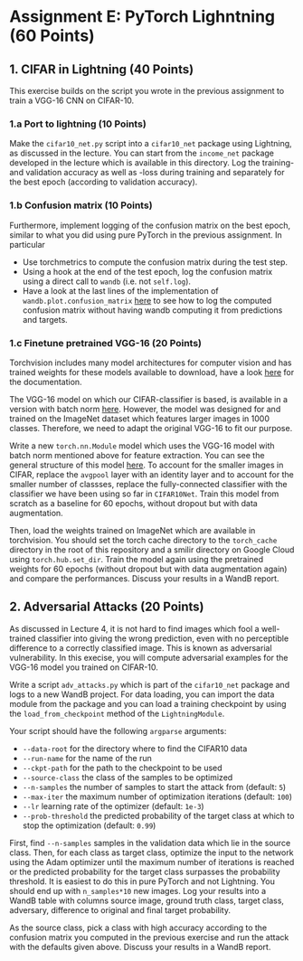 # Assignment E: PyTorch Lighntning (60 Points)

## 1. CIFAR in Lightning (40 Points)
This exercise builds on the script you wrote in the previous assignment to train a VGG-16 CNN on CIFAR-10.

### 1.a Port to lightning (10 Points)
Make the `cifar10_net.py` script into a `cifar10_net` package using Lightning, as discussed in the lecture. You can start from the `income_net` package developed in the lecture which is available in this directory. Log the training- and validation accuracy as well as -loss during training and separately for the best epoch (according to validation accuracy).

### 1.b Confusion matrix (10 Points) 
Furthermore, implement logging of the confusion matrix on the best epoch, similar to what you did using pure PyTorch in the previous assignment. In particular
- Use torchmetrics to compute the confusion matrix during the test step.
- Using a hook at the end of the test epoch, log the confusion matrix using a direct call to `wandb` (i.e. not `self.log`).
- Have a look at the last lines of the implementation of `wandb.plot.confusion_matrix` [here](https://github.com/wandb/wandb/blob/6a211b19f02ee7c6b87b82eafd5789c4ba3739ec/wandb/plot/confusion_matrix.py#L82) to see how to log the computed confusion matrix without having wandb computing it from predictions and targets.

### 1.c Finetune pretrained VGG-16 (20 Points)
Torchvision includes many model architectures for computer vision and has trained weights for these models available to download, have a look [here](https://pytorch.org/vision/0.14/models.html) for the documentation.

The VGG-16 model on which our CIFAR-classifier is based, is available in a version with batch norm [here](https://pytorch.org/vision/0.14/models/generated/torchvision.models.vgg16_bn.html). However, the model was designed for and trained on the ImageNet dataset which features larger images in 1000 classes. Therefore, we need to adapt the original VGG-16 to fit our purpose.

Write a new `torch.nn.Module` model which uses the VGG-16 model with batch norm mentioned above for feature extraction. You can see the general structure of this model [here](https://github.com/pytorch/vision/blob/71b27a00eefc1b169d1469434c656dd4c0a5b18d/torchvision/models/vgg.py#L35). To account for the smaller images in CIFAR, replace the `avgpool` layer with an identity layer and to account for the smaller number of classses, replace the fully-connected classifier with the classifier we have been using so far in `CIFAR10Net`. Train this model from scratch as a baseline for 60 epochs, without dropout but with data augmentation.

Then, load the weights trained on ImageNet which are available in torchvision. You should set the torch cache directory to the `torch_cache` directory in the root of this repository and a smilir directory on Google Cloud using `torch.hub.set_dir`. Train the model again using the pretrained weights for 60 epochs (without dropout but with data augmentation again) and compare the performances. Discuss your results in a WandB report.

## 2. Adversarial Attacks (20 Points)

As discussed in Lecture 4, it is not hard to find images which fool a well-trained classifier into giving the wrong prediction, even with no perceptible difference to a correctly classified image. This is known as adversarial vulnerability. In this execise, you will compute adversarial examples for the VGG-16 model you trained on CIFAR-10.

Write a script `adv_attacks.py` which is part of the `cifar10_net` package and logs to a new WandB project. For data loading, you can import the data module from the package and you can load a training checkpoint by using the `load_from_checkpoint` method of the `LightningModule`.

Your script should have the following `argparse` arguments:
- `--data-root` for the directory where to find the CIFAR10 data
- `--run-name` for the name of the run
- `--ckpt-path` for the path to the checkpoint to be used
- `--source-class` the class of the samples to be optimized
- `--n-samples` the number of samples to start the attack from (default: `5`)
- `--max-iter` the maximum number of optimization iterations (default: `100`)
- `--lr` learning rate of the optimizer (default: `1e-3`)
- `--prob-threshold` the predicted probability of the target class at which to stop the optimization (default: `0.99`)

First, find `--n-samples` samples in the validation data which lie in the source class. Then, for each class as target class, optimize the input to the network using the Adam optimizer until the maximum number of iterations is reached or the predicted probability for the target class surpasses the probability threshold. It is easiest to do this in pure PyTorch and not Lightning. You should end up with `n_samples*10` new images. Log your results into a WandB table with columns source image, ground truth class, target class, adversary, difference to original and final target probability.

As the source class, pick a class with high accuracy according to the confusion matrix you computed in the previous exercise and run the attack with the defaults given above. Discuss your results in a WandB report.
